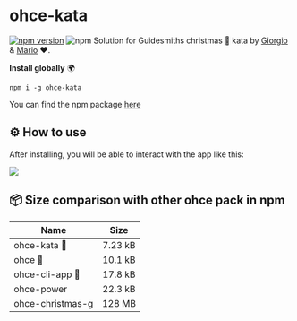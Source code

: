 # ohce-kata
[![npm version](https://badge.fury.io/js/ohce-kata.svg)](https://badge.fury.io/js/ohce-kata) ![npm](https://img.shields.io/npm/dw/ohce-kata)
Solution for Guidesmiths christmas 🎄 kata by [Giorgio](https://github.com/Girgetto) &amp; [Mario](https://github.com/MarioQuiroga32) ❤️.

**Install globally** 🌍
```
npm i -g ohce-kata
```

You can find the npm package [here](https://www.npmjs.com/package/ohce-kata)

## ⚙️ How to use 

After installing, you will be able to interact with the app like this:

![](https://media.giphy.com/media/RLKlVIk33cCF2IUoFI/giphy.gif)

## 📦 Size comparison with other ohce pack in npm

| Name        | Size           |
| ------------- |:-------------:|
| ohce-kata 🥇| 7.23 kB      |
| ohce     🥈| 10.1 kB |
| ohce-cli-app 🥉| 17.8 kB     |
| ohce-power | 22.3 kB     |
| ohce-christmas-g | 128 MB    |
